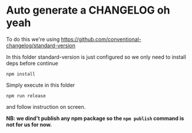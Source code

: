 # Auto generate a CHANGELOG oh yeah

To do this we're using https://github.com/conventional-changelog/standard-version

In this folder standard-version is just configured so we only need to install deps before continue

`npm install`

Simply execute in this folder

`npm run release`

and follow instruction on screen.

**NB: we dind't publish any npm package so the `npm publish` command is not for us for now.**
